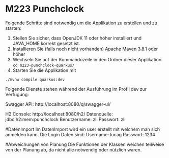 # M223 Punchclock

Folgende Schritte sind notwendig um die Applikation zu erstellen und zu starten: 
1. Stellen Sie sicher, dass OpenJDK 11 oder höher installiert und JAVA_HOME korrekt gesetzt ist.  
2. Installieren Sie (falls noch nicht vorhanden) Apache Maven 3.8.1 oder höher
3. Wechseln Sie auf der Kommandozeile in den Ordner dieser Applikation. 
`cd m223-punchclock-quarkus/`
4. Starten Sie die Applikation mit 
```shell script
./mvnw compile quarkus:dev
```

Folgende Dienste stehen während der Ausführung im Profil dev zur Verfügung:

Swagger API: http://localhost:8080/q/swagger-ui/

H2 Console: http://localhost:8080/h2/ 
Datenquelle: jdbc:h2:mem:punchclock
Benutzername: zli
Passwort: zli

#DatenImport
Im DatenImport wird ein user erstellt mit welchem man sich anmelden kann.
Die Login Daten sind: Username: lucag Passwort: 1234

#Abweichungen von Planung
Die Funktionen der Klassen weichen teilweise von der Planung ab, da nicht alle notwendig oder nützlich waren.

